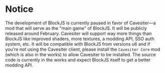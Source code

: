# Notice
The development of BlockJS is currently paused in favor of Cavesiter—a mod that will serve as the "main game" of BlockJS. It will be publicly released around February. Cavesiter will support way more things than BlockJS like improved shaders, more textures, a modding API, SSO auth system, etc. It will be compatible with BlockJS from versions u6 and if you're not using the Cavesiter client, please install the `Cavesiter Core` mod (which is also in the works) to allow Cavesiter to be installed. The source code is currently in the works and expect BlockJS itself to get a better modding API.